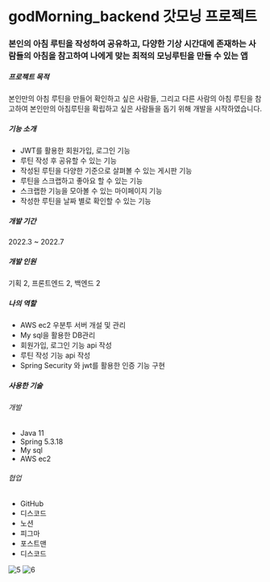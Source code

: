 # godMorning_backend 갓모닝 프로젝트
### 본인의 아침 루틴을 작성하여 공유하고, 다양한 기상 시간대에 존재하는 사람들의 아침을 참고하여 나에게 맞는 최적의 모닝루틴을 만들 수 있는 앱

##### 프로젝트 목적
본인만의 아침 루틴을 만들어 확인하고 싶은 사람들, 그리고 다른 사람의 아침 루틴을 참고하여 본인만의 아침루틴을 확립하고 싶은 사람들을 돕기 위해 개발을 시작하였습니다.

##### 기능 소개
* JWT를 활용한 회원가입, 로그인 기능
* 루틴 작성 후 공유할 수 있는 기능
* 작성된 루틴을 다양한 기준으로 살펴볼 수 있는 게시판 기능
* 루틴을 스크랩하고 좋아요 할 수 있는 기능
* 스크랩한 기능을 모아볼 수 있는 마이페이지 기능
* 작성한 루틴을 날짜 별로 확인할 수 있는 기능

##### 개발 기간
2022.3 ~ 2022.7

##### 개발 인원
기획 2, 프론트엔드 2, 백엔드 2

##### 나의 역할
* AWS ec2 우분투 서버 개설 및 관리
* My sql을 활용한 DB관리
* 회원가입, 로그인 기능 api 작성
* 루틴 작성 기능 api 작성
* Spring Security 와 jwt를 활용한 인증 기능 구현

##### 사용한 기술
###### 개발 
* Java 11
* Spring 5.3.18
* My sql 
* AWS ec2

###### 협업
* GitHub                
* 디스코드
* 노션
* 피그마
* 포스트맨
* 디스코드


![5](https://user-images.githubusercontent.com/82032462/178155499-b3aba21c-9302-4d48-8537-ebe9b35e24f8.png)
![6](https://user-images.githubusercontent.com/82032462/178155500-d8f44a9f-63fd-40aa-9d1b-4d87d24b7863.png)





